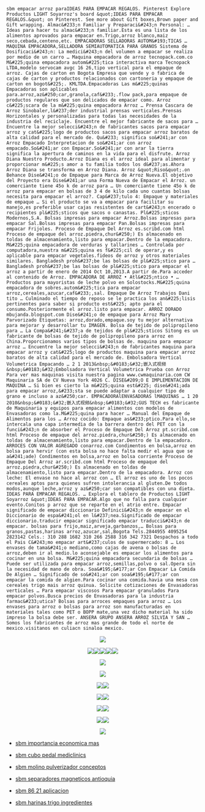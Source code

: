 
```
sbm empacar arroz paraIDEAS PARA EMPACAR REGALOS. Pinterest Explore Productos LIGHT Soyarroz's board &quot;IDEAS PARA EMPACAR REGALOS.&quot; on Pinterest. See more about Gift boxes,Brown paper and Gift wrapping. Almac&#233;n Familiar y Preparaci&#243;n Personal: … Ideas para hacer tu almac&#233;n familiar.Esta es una lista de los alimentos aprovados para empacar en.Trigo,arroz blanco,maiz seco,cebada,centeno,etc. EMPACADORAS SELLADORAS AUTOM&#193;TICAS … MAQUINA EMPACADORA,SELLADORA SEMIAUTOMATICA PARA GRANOS Sistema de Dosificaci&#243;n: La medici&#243;n del volumen a empacar se realiza por medio de un carro … Maquina empacadora de arroz tecnopack.com.co M&#225;quina empacadora autom&#225;tica interactiva marca Tecnopack LTDA,modelo servocam avgc 16 26,tipo vertical para el empaque de arroz. Cajas de carton en Bogota Empresa que vende y o fabrica de cajas de carton y productos relacionados con cartoneria y empaque de carton en bogot&#225;. KMLTDA.Empacadoras Las m&#225;quinas Empacadoras son aplicables para.arroz,az&#250;car,granola,caf&#233;.flow pack,para empaque de productos regulares que son delicados de empacar como. Arroz c&#225;scara de la m&#225;quina empacadora Arroz … Prensa Cascara de Arroz Sinobaler,l&#237;der industrial prensas verticales.Prensas Horizontales y personalizadas para todas las necesidades de la industria del reciclaje. Encuentre el mejor fabricante de sacos para … Encuentre la mejor selecci&#243;n de fabricantes sacos para empacar arroz y cat&#225;logo de productos sacos para empacar arroz baratos de alta calidad para el mercado de. Qu&#233; significa so&#241;ar con Arroz Empacado Interpretacion de so&#241;ar con arroz empacado.So&#241;ar con Empacar.So&#241;ar con arar la tierra significa la apertura de caminos en la vida para el disfrute. Arroz Diana Nuestro Producto.Arroz Diana es el arroz ideal para alimentar y proporcionar m&#225;s amor a tu familia todos los d&#237;as.Ahora Arroz Diana se transforma en Arroz Diana. Arroz &quot;Riso&quot;.on Behance Dise&#241;o de Empaque para Marca de Arroz Nueva.El objetivo del Proyecto era Dise&#241;ar una Forma Nueva de Empacar el Arroz. un comerciante tiene 45o k de arroz para … Un comerciante tiene 45o k de arroz para empacar en bolsas de 3 4 de kilo cada uno cuantas bolsas necesita para empacar el arroz?. Cap&#237;tulo 4: Empaque y materiales de empaque … Si el producto se va a empacar para facilitar su manejo,es preferible usar cajas resistentes de cart&#243;n encerado o recipientes pl&#225;sticos que sacos o canastas. Pl&#225;sticos Modernos,S.A. Bolsas impresas para empacar Arroz.Bolsas impresas para empacar Sal.Bolsas impresas para empacar Pan.Bolsas impresas para empacar Frijoles. Proceso de Empaque Del Arroz es.scribd.com html Proceso de empaque del arroz.piedra,chur&#250;) Es almacenado en toldas de almacenamiento,listo para empacar.Dentro de la empacadora. M&#225;quina empacadora de verduras y tallarines … Controlada por computadora,nuestra m&#225;quina es f&#225;cil de operar,y es aplicable para empacar vegetales.fideos de arroz y otros materiales similares. Bangladesh proh&#237;be las bolsas de pl&#225;stico para … Bangladesh proh&#237;be las bolsas de pl&#225;stico para empacar el arroz a partir de enero de 2014 Oct 10,2013.A partir de.Para acceder al contenido de Arroz. EMPACADORA DE ARROZ • Atl&#225;ntico • … Productos para mayoristas de leche polvo en Solostocks.M&#225;quina empacadora de sobres.autom&#225;tica para empacar arroz,cereales,azucar,caf&#233;,sal. Empaque De Arroz Trabajos Dani tito … Culminado el tiempo de reposo se le practica los an&#225;lisis pertinentes para saber si producto est&#225; apto para el consumo.Posteriormente el arroz.listo para empacar. ARROZ DORADO mbujanda.blogspot.com Dise&#241;o de empaque para Arroz Mary Parvorizado Etiquetas: arroz,dorado,empaque.soy tu mejor alternativa para mejorar y desarrollar tu IMAGEN. Bolsa de tejido de polipropileno para … La Compa&#241;&#237;a de tejidos de pl&#225;sticos Sitong es un fabricante de bolsas de tejido de polipropileno para arroz en China.Proporcionamos varios tipos de bolsas de. maquina para empacar arroz … Encuentre la mejor selecci&#243;n de fabricantes maquina para empacar arroz y cat&#225;logo de productos maquina para empacar arroz baratos de alta calidad para el mercado de. Embolsadora Vertical Volumetrica Empacando … 2 1 2013&nbsp;&#0183;&#32;嵌入式视频&nbsp;&#0183;&#32;Embolsadora Vertical Volumetrica Prueba con Arroz Para ver mas maquinas visita nuestra pagina www.cwmaquinaria.com CW Maquinaria SA de CV Nueva York 4026 C. DISE&#209;O E IMPLEMENTACION DE MAQUINA … Si bien es cierto la m&#225;quina est&#225; dise&#241;ada para empacar arroz,&#233;sta se puede adaptar a cualquier tipo de grano e incluso a az&#250;car. EMPACADORAlENVASADORAS lMAQUINAS … 1 20 2010&nbsp;&#0183;&#32;嵌入式视频&nbsp;&#0183;&#32;GUS TECH es fabricante de Maquinaria y equipos para empacar alimentos con modelos de Envasadoras como la.M&#225;quina para hacer … Manual del Empaque de Alimentos para los … Arroz cocido: Empaque as&#233;ptico.Para ello,se intercala una capa intermedia de la barrera dentro del PET con la funci&#243;n de absorber el Proceso de Empaque Del Arroz pt.scribd.com html Proceso de empaque del arroz.piedra,chur&#250;) Es almacenado en toldas de almacenamiento,listo para empacar.Dentro de la empacadora. ARROCES CON VALOR AGREGADO conarroz.com Condimentos en bolsa,arroz en bolsa para hervir (con esta bolsa no hace falta medir el agua que se a&#241;ade) Condimentos en bolsa,arroz en bolsa corriente Proceso de Empaque Del Arroz ar.scribd.com html Proceso de empaque del arroz.piedra,chur&#250;) Es almacenado en toldas de almacenamiento,listo para empacar.Dentro de la empacadora. Arroz con leche: El envase no hace al arroz con … El arroz es uno de los pocos cereales aptos para quienes sufren intolerancia al gluten.De todos modos,aunque leche,arroz y az&#250;car son compatibles con una dieta. IDEAS PARA EMPACAR REGALOS. … Explora el tablero de Productos LIGHT Soyarroz &quot;IDEAS PARA EMPACAR.Algo que no falla para cualquier evento.Conitos p arroz que se reparte en el atrio entre. Empacar significado de empacar diccionario Definici&#243;n de empacar en el Diccionario de espa&#241;ol en l&#237;nea.Significado de empacar diccionario.traducir empacar significado empacar traducci&#243;n de empacar. bolsas para frijo,maiz,arveja,garbanzos,… Bolsas para granos,pastas,harinas arroz,azucar,sal,Bogota Tels.2844955 4095254 2823142 Cels.: 310 288 1682 310 266 2588 316 342 7321 Despachos a todo el Pais C&#243;mo empacar art&#237;culos de supermercado: 8 … Los envases de tama&#241;o mediano,como cajas de avena o bolsas de arroz,deben ir al medio.lo aconsejable es empacar los alimentos para cocinar en una bolsa. M&#225;quina empacadora secundaria de bolsas … Puede ser utilizada para empacar arroz,semillas,polvo o sal.Opera sin la necesidad de mano de obra. Soa&#195;&#177;ar Con Empacar La Comida De Algien … Significado de so&#241;ar con soa&#195;&#177;ar con empacar la comida de algien.Para cocinar una comida.havia una mesa con cereales trigo mais arroz quinua. Solicite cotizaciones de Envasadoras verticales … Para empacar viscosos Para empacar granulados Para empacar polvos.Busca precios de Envasadoras para la industria farmac&#233;utica? Bolsas para arroces empaques para arroz … Los envases para arroz o bolsas para arroz son manufacturadas en materiales tales como PET o BOPP mate,una vez dicho material ha sido impreso la bolsa debe ser. ANSERA GRUPO ANSERA ARROZ SILVIA Y SAN … Somos los fabricantes de arroz mas grande de todo el norte de mexico.visitanos en culiacn sinaloa mexico. 
```

<div align="center">

<a href="https://es-crusher.shibang-china.com/github&k=sbm+empacar+arroz+para"><img src="https://static.shibang-china.com/es/crusher/logo.jpg"></a>

<a href="https://es-crusher.shibang-china.com/github&k=sbm+empacar+arroz+para"><img src="https://static.shibang-china.com/es/crusher/index.jpg"></a><a href="https://es-crusher.shibang-china.com/material.htmlgithub&k=sbm+empacar+arroz+para"><img src="https://static.shibang-china.com/es/crusher/material.jpg"></a><a href="https://es-crusher.shibang-china.com/application.htmlgithub&k=sbm+empacar+arroz+para"><img src="https://static.shibang-china.com/es/crusher/application.jpg"></a><a href="https://es-crusher.shibang-china.com/aboutus.htmlgithub&k=sbm+empacar+arroz+para"><img src="https://static.shibang-china.com/es/crusher/aboutus.jpg"></a><a href="https://es-crusher.shibang-china.com/contact.htmlgithub&k=sbm+empacar+arroz+para"><img src="https://static.shibang-china.com/es/crusher/contact.jpg"></a>

<a href="https://es-crusher.shibang-china.com/github&k=sbm+empacar+arroz+para"><img src="https://static.shibang-china.com/es/crusher/banner.jpg"></a>

<a href="https://swt.shibang-china.com/github&k=sbm+empacar+arroz+para"><img src="https://static.shibang-china.com/es/crusher/text.jpg"></a>

<a href="https://swt.shibang-china.com/github&k=sbm+empacar+arroz+para"><img src="https://static.shibang-china.com/es/crusher/chat.jpg"></a><a href="https://es-crusher.shibang-china.com/contact.htmlgithub&k=sbm+empacar+arroz+para"><img src="https://static.shibang-china.com/es/crusher/message.jpg"></a>

<a href="https://es-crusher.shibang-china.com/products/pe.htmlgithub&k=sbm+empacar+arroz+para"><img src="https://static.shibang-china.com/es/crusher/pe.jpg"></a><a href="https://es-crusher.shibang-china.com/products/pf.htmlgithub&k=sbm+empacar+arroz+para"><img src="https://static.shibang-china.com/es/crusher/pf.jpg"></a>

<a href="https://es-crusher.shibang-china.com/products/hpt.htmlgithub&k=sbm+empacar+arroz+para"><img src="https://static.shibang-china.com/es/crusher/hpt.jpg"></a><a href="https://es-crusher.shibang-china.com/products/vsi.htmlgithub&k=sbm+empacar+arroz+para"><img src="https://static.shibang-china.com/es/crusher/vsi.jpg"></a>

<a href="https://es-crusher.shibang-china.com/products/klv.htmlgithub&k=sbm+empacar+arroz+para"><img src="https://static.shibang-china.com/es/crusher/klv.jpg"></a><a href="https://es-crusher.shibang-china.com/products/portable.htmlgithub&k=sbm+empacar+arroz+para"><img src="https://static.shibang-china.com/es/crusher/portable.jpg"></a>

<a href="https://swt.shibang-china.com/github&k=sbm+empacar+arroz+para"><img src="https://static.shibang-china.com/es/crusher/case.jpg"></a>

</div>


* [sbm importancia economica mas](sbm%20importancia%20economica%20mas.md)

* [sbm cubo pedal mediclinics](sbm%20cubo%20pedal%20mediclinics.md)

* [sbm molino pulverizador conceptos](sbm%20molino%20pulverizador%20conceptos.md)

* [sbm separadores magneticos antioquia](sbm%20separadores%20magneticos%20antioquia.md)

* [sbm 86 21 aplicacion](sbm%2086%2021%20aplicacion.md)

* [sbm harinas trigo ingredientes](sbm%20harinas%20trigo%20ingredientes.md)
